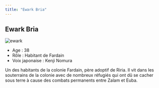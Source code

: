```yaml
---
title: "Ewark Bria"
---
```


Ewark Bria
----------

![ewark](/images/stories/saga/gundamage/persos/iwark.png)
- Age : 38  
- Rôle : Habitant de Fardain  
- Voix japonaise : Kenji Nomura


Un des habitants de la colonie Fardain, père adoptif de Riria. Il vit dans les souterrains de la colonie avec de nombreux réfugiés qui ont dû se cacher sous terre à cause des combats permanents entre Zalam et Euba. 

